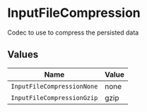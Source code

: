 # InputFileCompression

Codec to use to compress the persisted data


## Values

| Name                       | Value                      |
| -------------------------- | -------------------------- |
| `InputFileCompressionNone` | none                       |
| `InputFileCompressionGzip` | gzip                       |